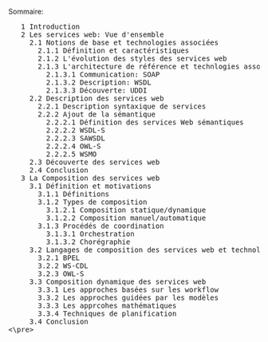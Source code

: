 Sommaire:
<pre>
   1 Introduction
   2 Les services web: Vue d'ensemble
     2.1 Notions de base et technologies associées
       2.1.1 Définition et caractéristiques 
       2.1.2 L'évolution des styles des services web
       2.1.3 L'architecture de référence et technlogies associées
         2.1.3.1 Communication: SOAP
         2.1.3.2 Description: WSDL
         2.1.3.3 Découverte: UDDI
     2.2 Description des services web
       2.2.1 Description syntaxique de services
       2.2.2 Ajout de la sémantique
         2.2.2.1 Définition des services Web sémantiques
         2.2.2.2 WSDL-S
         2.2.2.3 SAWSDL
         2.2.2.4 OWL-S
         2.2.2.5 WSMO
     2.3 Découverte des services web
     2.4 Conclusion
   3 La Composition des services web
     3.1 Définition et motivations
       3.1.1 Définitions
       3.1.2 Types de composition
         3.1.2.1 Composition statique/dynamique
         3.1.2.2 Composition manuel/automatique
       3.1.3 Procédés de coordination
         3.1.3.1 Orchestration
         3.1.3.2 Chorégraphie
     3.2 Langages de composition des services web et technologies associées
       3.2.1 BPEL
       3.2.2 WS-CDL
       3.2.3 OWL-S
     3.3 Composition dynamique des services web
       3.3.1 Les approches basées sur les workflow
       3.3.2 Les approches guidées par les modèles
       3.3.3 Les apprcohes mathématiques
       3.3.4 Techniques de planification
     3.4 Conclusion
<\pre>
